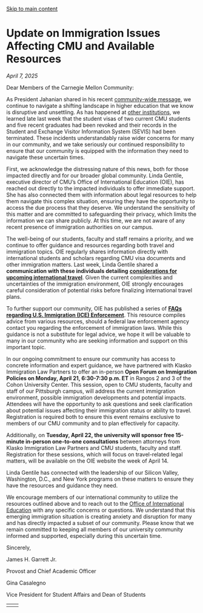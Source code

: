 [Skip to main content](https://www.cmu.edu/leadership/the-provost/campus-comms/04-07-25#main-content)

# Update on Immigration Issues Affecting CMU and Available Resources

_April 7, 2025_

Dear Members of the Carnegie Mellon Community:

As President Jahanian shared in his recent [community-wide message](https://www.cmu.edu/leadership/president/campus-comms/03-26-25), we continue to navigate a shifting landscape in higher education that we know is disruptive and unsettling. As has happened at [other institutions](https://apnews.com/article/college-international-student-f1-visa-ice-trump-7a1d186c06a5fdb2f64506dcf208105a), we learned late last week that the student visas of two current CMU students and five recent graduates had been revoked and their records in the Student and Exchange Visitor Information System (SEVIS) had been terminated. These incidents understandably raise wider concerns for many in our community, and we take seriously our continued responsibility to ensure that our community is equipped with the information they need to navigate these uncertain times.

First, we acknowledge the distressing nature of this news, both for those impacted directly and for our broader global community. Linda Gentile, executive director of CMU’s Office of International Education (OIE), has reached out directly to the impacted individuals to offer immediate support. She has also connected them with information about legal resources to help them navigate this complex situation, ensuring they have the opportunity to access the due process that they deserve. We understand the sensitivity of this matter and are committed to safeguarding their privacy, which limits the information we can share publicly. At this time, we are not aware of any recent presence of immigration authorities on our campus.

The well-being of our students, faculty and staff remains a priority, and we continue to offer guidance and resources regarding both travel and immigration topics. OIE regularly shares information directly with international students and scholars regarding CMU visa documents and other immigration matters. Last week, Linda Gentile shared a **communication with these individuals detailing** [**considerations for upcoming international travel**](https://www.cmu.edu/oie/news-and-events/2024-2025/april/international-travel-considerations.html). Given the current complexities and uncertainties of the immigration environment, OIE strongly encourages careful consideration of potential risks before finalizing international travel plans.

To further support our community, OIE has published a series of [**FAQs regarding U.S. Immigration (ICE) Enforcement**](https://www.cmu.edu/oie/faq/ice-guidance.html). This resource compiles advice from various resources, should a federal law enforcement agency contact you regarding the enforcement of immigration laws. While this guidance is not a substitute for legal advice, we hope it will be valuable to many in our community who are seeking information and support on this important topic.

In our ongoing commitment to ensure our community has access to concrete information and expert guidance, we have partnered with Klasko Immigration Law Partners to offer an in-person **Open Forum on Immigration Policies on Monday, April 21, 6:30-7:30 p.m. ET** in Rangos 2 and 3 of the Cohon University Center. This session, open to CMU students, faculty and staff of our Pittsburgh campus, will address the current immigration environment, possible immigration developments and potential impacts. Attendees will have the opportunity to ask questions and seek clarification about potential issues affecting their immigration status or ability to travel. Registration is required both to ensure this event remains exclusive to members of our CMU community and to plan effectively for capacity.

Additionally, on **Tuesday, April 22, the university will sponsor free 15-minute in-person one-to-one consultations** between attorneys from Klasko Immigration Law Partners and CMU students, faculty and staff. Registration for these sessions, which will focus on travel-related legal matters, will be available on the OIE website the week of April 14.

Linda Gentile has connected with the leadership of our Silicon Valley, Washington, D.C., and New York programs on these matters to ensure they have the resources and guidance they need.

We encourage members of our international community to utilize the resources outlined above and to reach out to the [Office of International Education](https://www.cmu.edu/oie/index.html) with any specific concerns or questions. We understand that this emerging immigration situation is creating anxiety and disruption for many and has directly impacted a subset of our community. Please know that we remain committed to keeping all members of our university community informed and supported, especially during this uncertain time.

Sincerely,

James H. Garrett Jr.

Provost and Chief Academic Officer

Gina Casalegno

Vice President for Student Affairs and Dean of Students

|     |     |
| --- | --- |
|  |  |
